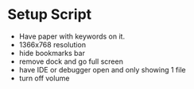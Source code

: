 # Setup Script

- Have paper with keywords on it.
- 1366x768 resolution
- hide bookmarks bar
- remove dock and go full screen
- have IDE or debugger open and only showing 1 file
- turn off volume
